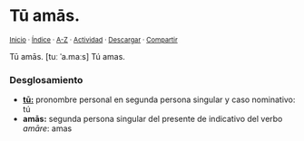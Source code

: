 # Tū amās.
<sup>[Inicio](../../../../index.md) · [Índice](../../../../indices/frases-latinas.md) · [A-Z](../../../../indices/alfabetico.md) · [Actividad](../../../../indices/actividad.md) · <a href="../../../../contenido/t/u/a/tu-amas.html" download="jucardus-tu-amas.html">Descargar</a> · [Compartir](https://x.com/intent/tweet?text=%C2%ABT%C5%AB%20am%C4%81s.%C2%BB%20entre%20las%20Frases%20latinas%2C%20con%20traducci%C3%B3n%20y%20an%C3%A1lisis%20morfosint%C3%A1ctico.%0A%E2%86%92%20https%3A%2F%2Fjucardus.github.io%2Fcontenido%2Ft%2Fu%2Fa%2Ftu-amas.html%0A%0A%23frss_chns_jucardus%0A%40jucardus)</sup>

Tū amās. [tuː ˈa.maːs] Tú amas.

### Desglosamiento

* [**tū:**](../../../../contenido/t/u/m/tu.md) pronombre personal en segunda persona singular y caso nominativo: tú
* **amās:** segunda persona singular del presente de indicativo del verbo _amāre_: amas
